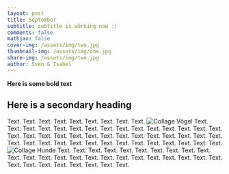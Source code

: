 ```yaml
---
layout: post
title: September
subtitle: subtitle is wörking now :)
comments: false
mathjax: false
cover-img: /assets/img/two.jpg
thumbnail-img: /assets/img/one.jpg
share-img: /assets/img/two.jpg
author: Sven & Isabel
---
```


**Here is some bold text**

## Here is a secondary heading

Text. Text. Text. Text. Text. Text. Text. Text. Text. 
![Collage Vögel](/assets/img/sep_collage_birds.jpg)
Text. Text. Text. Text. Text. Text. Text. Text. Text. Text. Text. Text. Text. Text. Text. Text. Text. Text. Text. Text. Text. Text. Text. Text. Text. Text. Text. Text. Text. Text. Text. Text. Text. Text. Text. Text. Text. Text. Text. Text. Text. Text. Text. 
![Collage Hunde](/assets/img/sep_collage_dogs.jpg)
Text. Text. Text. Text. Text. Text. Text. Text. Text. Text. Text. Text. Text. Text. Text. Text. Text. Text. Text. Text. Text. Text. Text. Text. Text. Text. Text. Text. Text. Text. Text. Text. 
